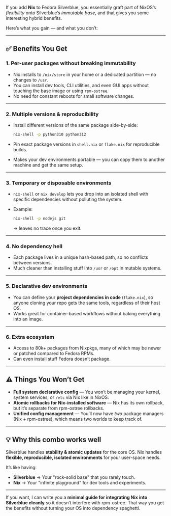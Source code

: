 If you add **Nix** to Fedora Silverblue, you essentially graft part of NixOS’s *flexibility* onto Silverblue’s *immutable base*, and that gives you some interesting hybrid benefits.

Here’s what you gain — and what you don’t:

---

## **✅ Benefits You Get**

### 1. **Per-user packages without breaking immutability**

* Nix installs to `/nix/store` in your home or a dedicated partition — no changes to `/usr`.
* You can install dev tools, CLI utilities, and even GUI apps without touching the base image or using `rpm-ostree`.
* No need for constant reboots for small software changes.

---

### 2. **Multiple versions & reproducibility**

* Install different versions of the same package side-by-side:

  ```bash
  nix-shell -p python310 python312
  ```
* Pin exact package versions in `shell.nix` or `flake.nix` for reproducible builds.
* Makes your dev environments portable — you can copy them to another machine and get the same setup.

---

### 3. **Temporary or disposable environments**

* `nix-shell` or `nix develop` lets you drop into an isolated shell with specific dependencies without polluting the system.
* Example:

  ```bash
  nix-shell -p nodejs git
  ```

  → leaves no trace once you exit.

---

### 4. **No dependency hell**

* Each package lives in a unique hash-based path, so no conflicts between versions.
* Much cleaner than installing stuff into `/usr` or `/opt` in mutable systems.

---

### 5. **Declarative dev environments**

* You can define your **project dependencies in code** (`flake.nix`), so anyone cloning your repo gets the same tools, regardless of their host OS.
* Works great for container-based workflows without baking everything into an image.

---

### 6. **Extra ecosystem**

* Access to 80k+ packages from Nixpkgs, many of which may be newer or patched compared to Fedora RPMs.
* Can even install stuff Fedora doesn’t package.

---

## **⚠️ Things You Won’t Get**

* **Full system declarative config** — You won’t be managing your kernel, system services, or `/etc` via Nix like in NixOS.
* **Atomic rollbacks for Nix-installed software** — Nix has its own rollback, but it’s separate from rpm-ostree rollbacks.
* **Unified config management** — You’ll now have *two* package managers (Nix + rpm-ostree), which means two worlds to keep track of.

---

## **💡 Why this combo works well**

Silverblue handles **stability & atomic updates** for the core OS.
Nix handles **flexible, reproducible, isolated environments** for your user-space needs.

It’s like having:

* **Silverblue** → Your "rock-solid base" that you rarely touch.
* **Nix** → Your "infinite playground" for dev tools and experiments.

---

If you want, I can write you a **minimal guide for integrating Nix into Silverblue cleanly** so it doesn’t interfere with rpm-ostree. That way you get the benefits without turning your OS into dependency spaghetti.

